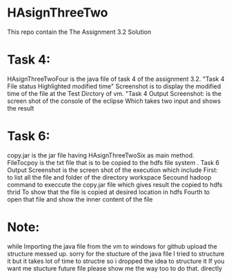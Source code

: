 # HAsignThreeTwo

This repo contain the The Assignment 3.2 Solution

# Task 4:
HAsignThreeTwoFour is the java file of task 4 of the assignment 3.2.
"Task 4 File status Highlighted modified time" Screenshot is to display the modified time of the file  at the Test Dirctory of vm.
"Task 4 Output Screenshot: is the screen shot of the console of the eclipse
Which takes two input and shows the result
 
 
# Task 6:
copy.jar is the jar file having HAsignThreeTwoSix as main method. FileTocpoy is the txt file that is to be copied to the hdfs file system . Task 6 Output Screenshot is the screen shot of the execution which include 
First: to list all the file and folder of the directory workspace
Secound hadoop command to execcute the copy.jar file which gives result the <destination path> copied to hdfs
thrid To show that the file is copied at desired location in hdfs
Fourth to open that file and show the inner content of the file

# Note: 
while Importing the java file from the vm to windows for github upload the structure messed up. sorry for the stucture of the java file I tried to structure it but it takes lot of time to structre so i dropped the idea to structure it If you want me stucture future file please show me the way too to do that. directly